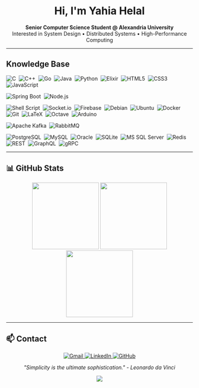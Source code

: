 <h1 align="center">Hi, I'm Yahia Helal</h1>

<p align="center">
  <b>Senior Computer Science Student @ Alexandria University</b><br>
  Interested in System Design • Distributed Systems • High-Performance Computing
</p>

---

## Knowledge Base

<p align="left">
  <!-- Programming Languages -->
  <img src="https://img.shields.io/badge/C-00599C?style=for-the-badge&logo=c&logoColor=white" alt="C"/>&nbsp;
  <img src="https://img.shields.io/badge/C++-00599C?style=for-the-badge&logo=c%2B%2B&logoColor=white" alt="C++"/>&nbsp;
  <img src="https://img.shields.io/badge/Go-00ADD8?style=for-the-badge&logo=go&logoColor=white" alt="Go"/>&nbsp;
  <img src="https://img.shields.io/badge/Java-007396?style=for-the-badge&logo=openjdk&logoColor=white" alt="Java"/>&nbsp;
  <img src="https://img.shields.io/badge/Python-3776AB?style=for-the-badge&logo=python&logoColor=white" alt="Python"/>&nbsp;
  <img src="https://img.shields.io/badge/Elixir-4B275F?style=for-the-badge&logo=elixir&logoColor=white" alt="Elixir"/>&nbsp;
  <img src="https://img.shields.io/badge/HTML5-E34F26?style=for-the-badge&logo=html5&logoColor=white" alt="HTML5"/>&nbsp;
  <img src="https://img.shields.io/badge/CSS3-1572B6?style=for-the-badge&logo=css3&logoColor=white" alt="CSS3"/>&nbsp;
  <img src="https://img.shields.io/badge/JavaScript-F7DF1E?style=for-the-badge&logo=javascript&logoColor=black" alt="JavaScript"/>
</p>

<p align="left">
  <!-- Frameworks & Libraries -->
  <img src="https://img.shields.io/badge/Spring_Boot-6DB33F?style=for-the-badge&logo=springboot&logoColor=white" alt="Spring Boot"/>&nbsp;
  <img src="https://img.shields.io/badge/Node.js-339933?style=for-the-badge&logo=nodedotjs&logoColor=white" alt="Node.js"/>&nbsp;
</p>

<p align="left">
  <!-- Tools & Platforms -->
  <img src="https://img.shields.io/badge/shell_script-%23121011.svg?style=for-the-badge&logo=gnu-bash&logoColor=white" alt="Shell Script"/>&nbsp;
  <img src="https://img.shields.io/badge/Socket.io-black?style=for-the-badge&logo=socket.io&badgeColor=010101" alt="Socket.io"/>&nbsp;
  <img src="https://img.shields.io/badge/firebase-%23039BE5.svg?style=for-the-badge&logo=firebase" alt="Firebase"/>&nbsp;
   <img src="https://img.shields.io/badge/Debian-A81D33?style=for-the-badge&logo=debian&logoColor=white" alt="Debian"/>&nbsp;
  <img src="https://img.shields.io/badge/Ubuntu-E95420?style=for-the-badge&logo=ubuntu&logoColor=white" alt="Ubuntu"/>&nbsp;
  <img src="https://img.shields.io/badge/Docker-2496ED?style=for-the-badge&logo=docker&logoColor=white" alt="Docker"/>
  <img src="https://img.shields.io/badge/Git-F05032?style=for-the-badge&logo=git&logoColor=white" alt="Git"/>&nbsp;
  <img src="https://img.shields.io/badge/LaTeX-008080?style=for-the-badge&logo=latex&logoColor=white" alt="LaTeX"/>&nbsp;
  <img src="https://img.shields.io/badge/OCTAVE-darkblue?style=for-the-badge&logo=octave&logoColor=fcd683" alt="Octave"/>&nbsp;
  <img src="https://img.shields.io/badge/Arduino-00979D?style=for-the-badge&logo=arduino&logoColor=white" alt="Arduino"/>&nbsp;  
 
</p>

<p align="left">
  <!-- Messaging & Streaming -->
  <img src="https://img.shields.io/badge/Apache_Kafka-231F20?style=for-the-badge&logo=apachekafka&logoColor=white" alt="Apache Kafka"/>&nbsp;
  <img src="https://img.shields.io/badge/RabbitMQ-FF6600?style=for-the-badge&logo=rabbitmq&logoColor=white" alt="RabbitMQ"/>
</p>

<p align="left">
  <!-- Databases & APIs -->
  <img src="https://img.shields.io/badge/PostgreSQL-4169E1?style=for-the-badge&logo=postgresql&logoColor=white" alt="PostgreSQL"/>&nbsp;
  <img src="https://img.shields.io/badge/MySQL-4479A1?style=for-the-badge&logo=mysql&logoColor=white" alt="MySQL"/>&nbsp;
  <img src="https://img.shields.io/badge/Oracle-F80000?style=for-the-badge&logo=oracle&logoColor=white" alt="Oracle"/>&nbsp;
  <img src="https://img.shields.io/badge/SQLite-003B57?style=for-the-badge&logo=sqlite&logoColor=white" alt="SQLite"/>&nbsp;
  <img src="https://img.shields.io/badge/MS_SQL-CC2927?style=for-the-badge&logo=microsoftsqlserver&logoColor=white" alt="MS SQL Server"/>&nbsp;
  <img src="https://img.shields.io/badge/Redis-DC382D?style=for-the-badge&logo=redis&logoColor=white" alt="Redis"/>&nbsp;
  <img src="https://img.shields.io/badge/REST-FF6C37?style=for-the-badge&logo=rest&logoColor=white" alt="REST"/>&nbsp;
  <img src="https://img.shields.io/badge/GraphQL-E10098?style=for-the-badge&logo=graphql&logoColor=white" alt="GraphQL"/>&nbsp;
  <img src="https://img.shields.io/badge/gRPC-1c9ad6?style=for-the-badge&logo=grpc&logoColor=white" alt="gRPC"/>
</p>


---

## 📊 GitHub Stats

<div align="center">
  <img src="https://github-readme-stats.vercel.app/api?username=YahiaHelal&show_icons=true&theme=radical&hide_border=true&include_all_commits=true&count_private=true" height="180"/>
  <img src="https://github-readme-stats.vercel.app/api/top-langs/?username=YahiaHelal&layout=compact&theme=radical&hide_border=true&langs_count=8" height="180"/>
</div>
<div align="center">
  <img src="https://github-readme-streak-stats.herokuapp.com/?user=YahiaHelal&theme=radical&hide_border=true" height="180"/>
</div>

---

## 📫 Contact

<p align="center">
  <a href="mailto:yahiarashwan348@gmail.com">
    <img src="https://img.shields.io/badge/Gmail-D14836?style=for-the-badge&logo=gmail&logoColor=white" alt="Gmail"/>
  </a>
  <a href="https://www.linkedin.com/in/yahia-helal-779ba4256/">
    <img src="https://img.shields.io/badge/LinkedIn-0077B5?style=for-the-badge&logo=linkedin&logoColor=white" alt="LinkedIn"/>
  </a>
  <a href="https://github.com/YahiaHelal">
    <img src="https://img.shields.io/badge/GitHub-100000?style=for-the-badge&logo=github&logoColor=white" alt="GitHub"/>
  </a>
</p>
<p align="center">
  <em>"Simplicity is the ultimate sophistication." - Leonardo da Vinci</em>
</p>

<p align="center">
  <img src="https://capsule-render.vercel.app/api?type=waving&color=gradient&height=100&section=footer"/>
</p>
